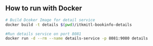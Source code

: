 ## How to run with Docker

```bash
# Build Dcoker Image for detail service
docker build -t details $(pwd)/itkmitl-bookinfo-details

#Run details service on port 8081
docker run -d --rm --name details-service -p 8081:9080 details
```